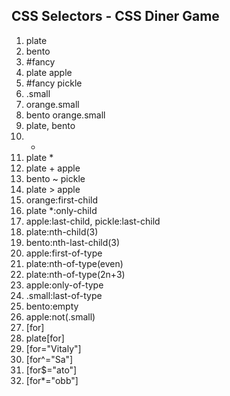 ## CSS Selectors - CSS Diner Game

1. plate
2. bento
3. #fancy
4. plate apple
5. #fancy pickle
6. .small
7. orange.small
8. bento orange.small
9. plate, bento
10. *
11. plate *
12. plate + apple
13. bento ~ pickle
14. plate > apple
15. orange:first-child
16. plate *:only-child
17. apple:last-child, pickle:last-child
18. plate:nth-child(3)
19. bento:nth-last-child(3)
20. apple:first-of-type
21. plate:nth-of-type(even)
22. plate:nth-of-type(2n+3)
23. apple:only-of-type
24. .small:last-of-type
25. bento:empty
26. apple:not(.small)
27. [for]
28. plate[for]
29. [for="Vitaly"]
30. [for^="Sa"]
31. [for$="ato"]
32. [for*="obb"]
